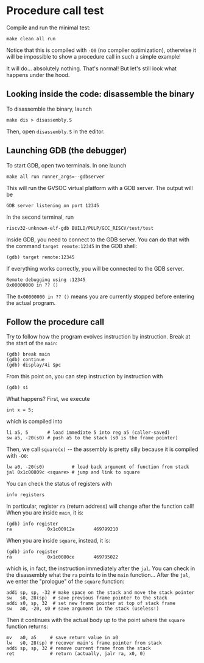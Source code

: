 # Procedure call test
Compile and run the minimal test:
~~~~~shell
make clean all run
~~~~~
Notice that this is compiled with `-O0` (no compiler optimization), otherwise it will be impossible to show a procedure call in such a simple example!

It will do... absolutely nothing. That's normal! But let's still look what happens under the hood.

## Looking inside the code: disassemble the binary
To disassemble the binary, launch
```
make dis > disassembly.S
```
Then, open `disassembly.S` in the editor.

## Launching GDB (the debugger)
To start GDB, open two terminals. In one launch
```
make all run runner_args=--gdbserver
```
This will run the GVSOC virtual platform with a GDB server. The output will be
```
GDB server listening on port 12345
```
In the second terminal, run
```
riscv32-unknown-elf-gdb BUILD/PULP/GCC_RISCV/test/test
```
Inside GDB, you need to connect to the GDB server. You can do that with the command `target remote:12345` in the GDB shell:
```
(gdb) target remote:12345
```
If everything works correctly, you will be connected to the GDB server.
```
Remote debugging using :12345
0x00000000 in ?? ()
```
The `0x00000000 in ?? ()` means you are currently stopped before entering the actual program.

## Follow the procedure call
Try to follow how the program evolves instruction by instruction.
Break at the start of the `main`:
```
(gdb) break main
(gdb) continue
(gdb) display/4i $pc
```
From this point on, you can step instruction by instruction with
```
(gdb) si
```
What happens? First, we execute
```
int x = 5;
```
which is compiled into
```
li a5, 5       # load immediate 5 into reg a5 (caller-saved)
sw a5, -20(s0) # push a5 to the stack (s0 is the frame pointer)
```
Then, we call `square(x)` -- the assembly is pretty silly because it is compiled with `-O0`:
```
lw a0, -20(s0)          # load back argument of function from stack
jal 0x1c00809c <square> # jump and link to square
```
You can check the status of registers with
```
info registers
```
In particular, register `ra` (return address) will change after the function call!
When you are inside `main`, it is:
```
(gdb) info register
ra             0x1c00912a       469799210
```
When you are inside `square`, instead, it is:
```
(gdb) info register
ra             0x1c0080ce       469795022
```
which is, in fact, the instruction immediately after the `jal`.
You can check in the disassembly what the `ra` points to in the `main` function...
After the `jal`, we enter the "prologue" of the `square` function:
```
addi sp, sp, -32 # make space on the stack and move the stack pointer
sw   s0, 28(sp)  # save previous frame pointer to the stack
addi s0, sp, 32  # set new frame pointer at top of stack frame
sw   a0, -20, s0 # save argument in the stack (useless!)
```
Then it continues with the actual body up to the point where the `square` function returns:
```
mv   a0, a5     # save return value in a0
lw   s0, 28(sp) # recover main's frame pointer from stack
addi sp, sp, 32 # remove current frame from the stack
ret             # return (actually, jalr ra, x0, 0)
```